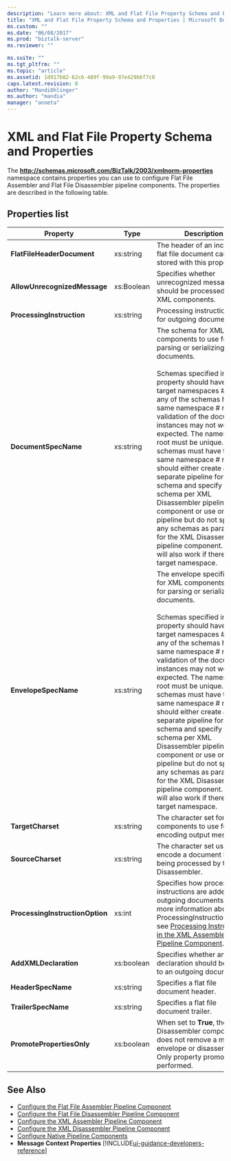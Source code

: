 ```yaml
---
description: "Learn more about: XML and Flat File Property Schema and Properties"
title: "XML and Flat File Property Schema and Properties | Microsoft Docs"
ms.custom: ""
ms.date: "06/08/2017"
ms.prod: "biztalk-server"
ms.reviewer: ""

ms.suite: ""
ms.tgt_pltfrm: ""
ms.topic: "article"
ms.assetid: 1d917b82-62c6-489f-99a9-97e429b6f7c0
caps.latest.revision: 8
author: "MandiOhlinger"
ms.author: "mandia"
manager: "anneta"
---
```

# XML and Flat File Property Schema and Properties
The **http://schemas.microsoft.com/BizTalk/2003/xmlnorm-properties** namespace contains properties you can use to configure Flat File Assembler and Flat File Disassembler pipeline components. The properties are described in the following table.  

## Properties list

|Property|Type|Description|  
|--------------|----------|-----------------|  
|**FlatFileHeaderDocument**|xs:string|The header of an incoming flat file document can be stored with this property.|  
|**AllowUnrecognizedMessage**|xs:Boolean|Specifies whether unrecognized messages should be processed by XML components.|  
|**ProcessingInstruction**|xs:string|Processing instruction text for outgoing documents.|  
|**DocumentSpecName**|xs:string|The schema for XML components to use for parsing or serializing documents.<br /><br /> Schemas specified in this property should have unique target namespaces # root. If any of the schemas have the same namespace # root, the validation of the document instances may not work as expected. The namespace # root must be unique.  If schemas must have the same namespace # root, you should either create a separate pipeline for each schema and specify one schema per XML Disassembler pipeline component or use one pipeline but do not specify any schemas as parameters for the XML Disassembler pipeline component.  This will also work if there is no target namespace.|  
|**EnvelopeSpecName**|xs:string|The envelope specification for XML components to use for parsing or serializing documents.<br /><br /> Schemas specified in this property should have unique target namespaces # root. If any of the schemas have the same namespace # root, the validation of the document instances may not work as expected. The namespace # root must be unique.  If schemas must have the same namespace # root, you should either create a separate pipeline for each schema and specify one schema per XML Disassembler pipeline component or use one pipeline but do not specify any schemas as parameters for the XML Disassembler pipeline component.  This will also work if there is no target namespace.|  
|**TargetCharset**|xs:string|The character set for XML components to use for encoding output messages.|  
|**SourceCharset**|xs:string|The character set used to encode a document before being processed by the XML Disassembler.|  
|**ProcessingInstructionOption**|xs:int|Specifies how processing instructions are added to outgoing documents. For more information about the ProcessingInstructionOption, see [Processing Instructions in the XML Assembler Pipeline Component](../core/processing-instructions-in-the-xml-assembler-pipeline-component.md).|  
|**AddXMLDeclaration**|xs:boolean|Specifies whether an XML declaration should be added to an outgoing document.|  
|**HeaderSpecName**|xs:string|Specifies a flat file document header.|  
|**TrailerSpecName**|xs:string|Specifies a flat file document trailer.|  
|**PromotePropertiesOnly**|xs:boolean|When set to **True**, the XML Disassembler component does not remove a message envelope or disassemble it. Only property promotion is performed.|  

## See Also  
- [Configure the Flat File Assembler Pipeline Component](../core/how-to-configure-the-flat-file-assembler-pipeline-component.md)   
- [Configure the Flat File Disassembler Pipeline Component](../core/how-to-configure-the-flat-file-disassembler-pipeline-component.md)   
- [Configure the XML Assembler Pipeline Component](../core/how-to-configure-the-xml-assembler-pipeline-component.md)   
- [Configure the XML Disassembler Pipeline Component](../core/how-to-configure-the-xml-disassembler-pipeline-component.md)   
- [Configure Native Pipeline Components](../core/configuring-native-pipeline-components.md)   
- **Message Context Properties** [!INCLUDE[ui-guidance-developers-reference](../includes/ui-guidance-developers-reference.md)]
